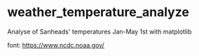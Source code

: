 # weather_temperature_analyze
Analyse of Sanheads' temperatures Jan-May 1st with matplotlib 


font: https://www.ncdc.noaa.gov/


